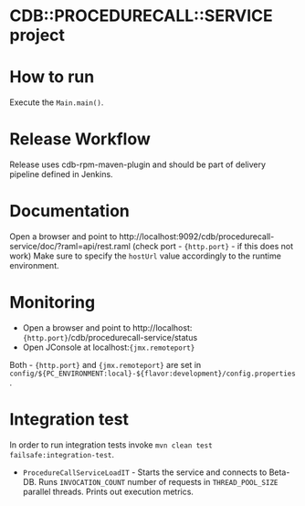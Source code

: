 # CDB::PROCEDURECALL::SERVICE project

How to run
==========

Execute the `Main.main()`.

Release Workflow
================

Release uses cdb-rpm-maven-plugin and should be part of delivery pipeline defined in Jenkins.

Documentation
================

Open a browser and point to http://localhost:9092/cdb/procedurecall-service/doc/?raml=api/rest.raml  (check port - `{http.port}` - if this does not work)
Make sure to specify the `hostUrl` value accordingly to the runtime environment.

Monitoring
================

* Open a browser and point to http://localhost:`{http.port}`/cdb/procedurecall-service/status
* Open JConsole at localhost:`{jmx.remoteport}`

Both - `{http.port}` and `{jmx.remoteport}` are set in `config/${PC_ENVIRONMENT:local}-${flavor:development}/config.properties`.

Integration test
================

In order to run integration tests invoke `mvn clean test failsafe:integration-test`.

* `ProcedureCallServiceLoadIT` - Starts the service and connects to Beta-DB. 
Runs `INVOCATION_COUNT` number of requests in `THREAD_POOL_SIZE` parallel threads. Prints out execution metrics.
